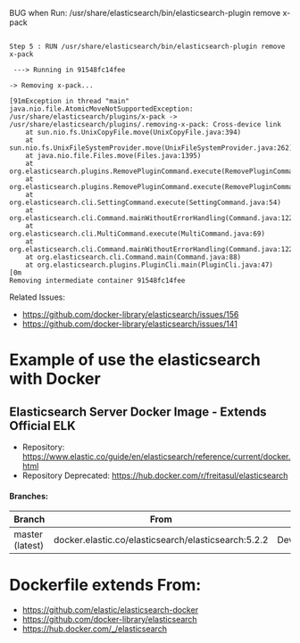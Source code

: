 BUG when Run: /usr/share/elasticsearch/bin/elasticsearch-plugin remove x-pack


```

Step 5 : RUN /usr/share/elasticsearch/bin/elasticsearch-plugin remove x-pack

 ---> Running in 91548fc14fee

-> Removing x-pack...

[91mException in thread "main" java.nio.file.AtomicMoveNotSupportedException: /usr/share/elasticsearch/plugins/x-pack -> /usr/share/elasticsearch/plugins/.removing-x-pack: Cross-device link
	at sun.nio.fs.UnixCopyFile.move(UnixCopyFile.java:394)
	at sun.nio.fs.UnixFileSystemProvider.move(UnixFileSystemProvider.java:262)
	at java.nio.file.Files.move(Files.java:1395)
	at org.elasticsearch.plugins.RemovePluginCommand.execute(RemovePluginCommand.java:88)
	at org.elasticsearch.plugins.RemovePluginCommand.execute(RemovePluginCommand.java:59)
	at org.elasticsearch.cli.SettingCommand.execute(SettingCommand.java:54)
	at org.elasticsearch.cli.Command.mainWithoutErrorHandling(Command.java:122)
	at org.elasticsearch.cli.MultiCommand.execute(MultiCommand.java:69)
	at org.elasticsearch.cli.Command.mainWithoutErrorHandling(Command.java:122)
	at org.elasticsearch.cli.Command.main(Command.java:88)
	at org.elasticsearch.plugins.PluginCli.main(PluginCli.java:47)
[0m
Removing intermediate container 91548fc14fee
```


Related Issues:
- https://github.com/docker-library/elasticsearch/issues/156
- https://github.com/docker-library/elasticsearch/issues/141


# Example of use the elasticsearch with Docker

## Elasticsearch Server Docker Image - Extends Official ELK
- Repository: https://www.elastic.co/guide/en/elasticsearch/reference/current/docker.html
- Repository Deprecated: https://hub.docker.com/r/freitasul/elasticsearch



#### Branches:
| Branch           | From                                                     | Usage        |
| ---------------- | -------------------------------------------------------- | ------------ |
| master (latest)  | docker.elastic.co/elasticsearch/elasticsearch:5.2.2      | Development  |

# Dockerfile extends From:
- https://github.com/elastic/elasticsearch-docker
- https://github.com/docker-library/elasticsearch
- https://hub.docker.com/_/elasticsearch
